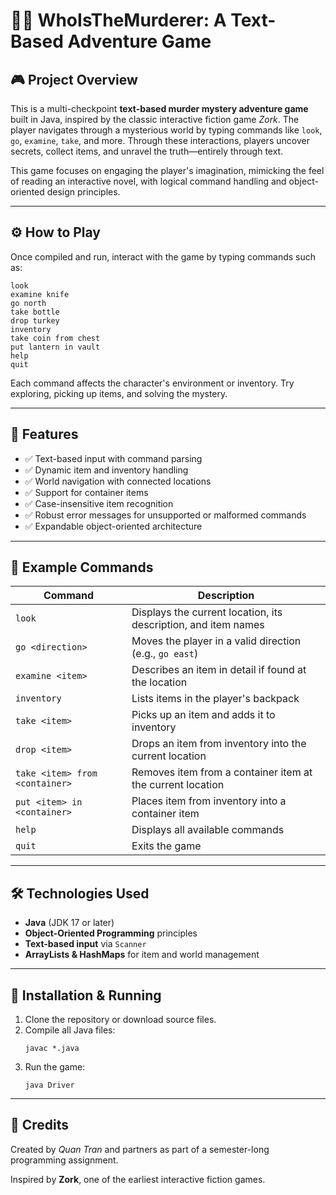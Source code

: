 # 🕵️‍♂️ WhoIsTheMurderer: A Text-Based Adventure Game

## 🎮 Project Overview

This is a multi-checkpoint **text-based murder mystery adventure game** built in Java, inspired by the classic interactive fiction game *Zork*. The player navigates through a mysterious world by typing commands like `look`, `go`, `examine`, `take`, and more. Through these interactions, players uncover secrets, collect items, and unravel the truth—entirely through text.

This game focuses on engaging the player's imagination, mimicking the feel of reading an interactive novel, with logical command handling and object-oriented design principles.

---

## ⚙️ How to Play

Once compiled and run, interact with the game by typing commands such as:

```
look
examine knife
go north
take bottle
drop turkey
inventory
take coin from chest
put lantern in vault
help
quit
```

Each command affects the character's environment or inventory. Try exploring, picking up items, and solving the mystery.

---

## 🔧 Features

- ✅ Text-based input with command parsing
- ✅ Dynamic item and inventory handling
- ✅ World navigation with connected locations
- ✅ Support for container items
- ✅ Case-insensitive item recognition
- ✅ Robust error messages for unsupported or malformed commands
- ✅ Expandable object-oriented architecture

---

## 🧪 Example Commands

| Command                  | Description                                                        |
|--------------------------|--------------------------------------------------------------------|
| `look`                  | Displays the current location, its description, and item names     |
| `go <direction>`        | Moves the player in a valid direction (e.g., `go east`)            |
| `examine <item>`        | Describes an item in detail if found at the location               |
| `inventory`             | Lists items in the player's backpack                               |
| `take <item>`           | Picks up an item and adds it to inventory                          |
| `drop <item>`           | Drops an item from inventory into the current location             |
| `take <item> from <container>` | Removes item from a container item at the current location    |
| `put <item> in <container>`   | Places item from inventory into a container item              |
| `help`                  | Displays all available commands                                    |
| `quit`                  | Exits the game                                                     |

---

## 🛠️ Technologies Used

- **Java** (JDK 17 or later)
- **Object-Oriented Programming** principles
- **Text-based input** via `Scanner`
- **ArrayLists & HashMaps** for item and world management

---

## 📌 Installation & Running

1. Clone the repository or download source files.
2. Compile all Java files:
   ```
   javac *.java
   ```
3. Run the game:
   ```
   java Driver
   ```

---

## 📣 Credits

Created by *Quan Tran* and partners as part of a semester-long programming assignment.

Inspired by **Zork**, one of the earliest interactive fiction games.
